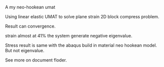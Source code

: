 A my neo-hookean umat

Using linear elastic UMAT to solve plane strain 2D block compress problem.

Result can convergence.

strain almost at 41% the system generate negative eigenvalue. 

Stress result is same with the abaqus build in material neo hookean model. But not eigenvalue.

See more on document floder.

